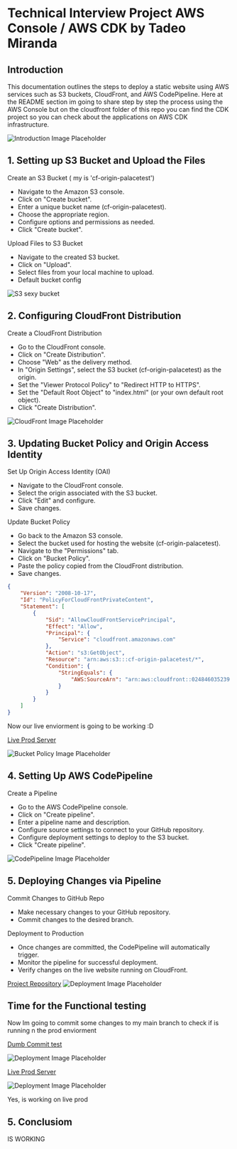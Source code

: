 ﻿# Technical Interview Project AWS Console / AWS CDK by Tadeo Miranda

## Introduction
This documentation outlines the steps to deploy a static website using AWS services such as S3 buckets, CloudFront, and AWS CodePipeline. Here at the README section im going to share step by step the process using the AWS Console but on the cloudfront folder of this repo you can find the CDK project so you can check about the applications on AWS CDK infrastructure.

![Introduction Image Placeholder](cloudfront/Img/awslogo.webp)

## 1. Setting up S3 Bucket and Upload the Files
Create an S3 Bucket ( my is 'cf-origin-palacetest')
- Navigate to the Amazon S3 console.
- Click on "Create bucket".
- Enter a unique bucket name (cf-origin-palacetest).
- Choose the appropriate region.
- Configure options and permissions as needed.
- Click "Create bucket".

Upload Files to S3 Bucket
- Navigate to the created S3 bucket.
- Click on "Upload".
- Select files from your local machine to upload.
- Default bucket config

![S3 sexy bucket](cloudfront/Img/cp1.png)

## 2. Configuring CloudFront Distribution
Create a CloudFront Distribution
- Go to the CloudFront console.
- Click on "Create Distribution".
- Choose "Web" as the delivery method.
- In "Origin Settings", select the S3 bucket (cf-origin-palacetest) as the origin.
- Set the "Viewer Protocol Policy" to "Redirect HTTP to HTTPS".
- Set the "Default Root Object" to "index.html" (or your own default root object).
- Click "Create Distribution".

![CloudFront Image Placeholder](cloudfront/Img/cp2.png)

## 3. Updating Bucket Policy and Origin Access Identity
Set Up Origin Access Identity (OAI)
- Navigate to the CloudFront console.
- Select the origin associated with the S3 bucket.
- Click "Edit" and configure.
- Save changes.

Update Bucket Policy
- Go back to the Amazon S3 console.
- Select the bucket used for hosting the website (cf-origin-palacetest).
- Navigate to the "Permissions" tab.
- Click on "Bucket Policy".
- Paste the policy copied from the CloudFront distribution.
- Save changes.

```Json
{
    "Version": "2008-10-17",
    "Id": "PolicyForCloudFrontPrivateContent",
    "Statement": [
        {
            "Sid": "AllowCloudFrontServicePrincipal",
            "Effect": "Allow",
            "Principal": {
                "Service": "cloudfront.amazonaws.com"
            },
            "Action": "s3:GetObject",
            "Resource": "arn:aws:s3:::cf-origin-palacetest/*",
            "Condition": {
                "StringEquals": {
                    "AWS:SourceArn": "arn:aws:cloudfront::024846035239:distribution/EH44F9F06KFS9"
                }
            }
        }
    ]
}
```


Now our live enviorment is going to be working :D 

[Live Prod Server](https://dw360ae9q5dfb.cloudfront.net/)


![Bucket Policy Image Placeholder](cloudfront/Img/liveprod.png)

## 4. Setting Up AWS CodePipeline
Create a Pipeline
- Go to the AWS CodePipeline console.
- Click on "Create pipeline".
- Enter a pipeline name and description.
- Configure source settings to connect to your GitHub repository.
- Configure deployment settings to deploy to the S3 bucket.
- Click "Create pipeline".

![CodePipeline Image Placeholder](cloudfront/Img/cp4.png)

## 5. Deploying Changes via Pipeline
Commit Changes to GitHub Repo
- Make necessary changes to your GitHub repository.
- Commit changes to the desired branch.

Deployment to Production
- Once changes are committed, the CodePipeline will automatically trigger.
- Monitor the pipeline for successful deployment.
- Verify changes on the live website running on CloudFront.

[Project Repository](https://github.com/Miranda12m/techtest-palace)
![Deployment Image Placeholder](cloudfront/Img/cp5.png)

## Time for the Functional testing 
Now Im going to commit some changes to my main branch to check if is running n the prod enviorment

[Dumb Commit test](https://github.com/Miranda12m/techtest-palace/commit/6d90d413e9dc2d9b68153831ec2e00e325506287)


![Deployment Image Placeholder](cloudfront/Img/commit.png)

[Live Prod Server](https://dw360ae9q5dfb.cloudfront.net/)

![Deployment Image Placeholder](cloudfront/Img/liveprod2.png)

Yes, is working on live prod

## 5. Conclusiom 
IS WORKING

